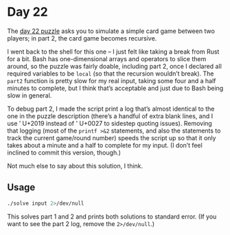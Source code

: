 # Day 22

The [day 22 puzzle][day22] asks you to simulate a simple card game between two players;
in part 2, the card game becomes recursive.

I went back to the shell for this one – I just felt like taking a break from Rust for a bit.
Bash has one-dimensional arrays and operators to slice them around,
so the puzzle was fairly doable,
including part 2, once I declared all required variables to be `local`
(so that the recursion wouldn’t break).
The `part2` function is pretty slow for my real input,
taking some four and a half minutes to complete,
but I think that’s acceptable and just due to Bash being slow in general.

To debug part 2, I made the script print a log that’s almost identical to the one in the puzzle description
(there’s a handful of extra blank lines, and I use ’ U+2019 instead of ' U+0027 to sidestep quoting issues).
Removing that logging (most of the `printf >&2` statements, and also the statements to track the current game/round number)
speeds the script up so that it only takes about a minute and a half to complete for my input.
(I don’t feel inclined to commit this version, though.)

Not much else to say about this solution, I think.

## Usage

```sh
./solve input 2>/dev/null
```

This solves part 1 and 2 and prints both solutions to standard error.
(If you want to see the part 2 log, remove the `2>/dev/null`.)

[day22]: https://adventofcode.com/2020/day/22
